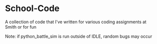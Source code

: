 # School-Code
A collection of code that I've written for various coding assignments at Smith or for fun

Note: if python_battle_sim is run outside of IDLE, random bugs may occur